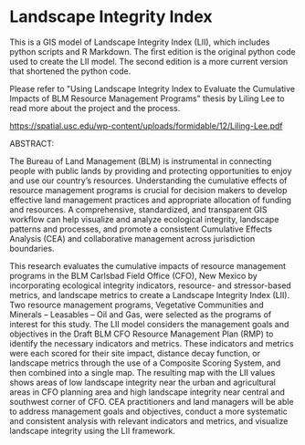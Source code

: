 # Landscape Integrity Index
This is a GIS model of Landscape Integrity Index (LII), which includes python scripts and R Markdown.
The first edition is the original python code used to create the LII model. The second edition is a more current version that shortened the python code. 

Please refer to "Using Landscape Integrity Index to Evaluate the Cumulative Impacts of BLM Resource Management Programs" thesis by Liling Lee to read more about the project and the process.

https://spatial.usc.edu/wp-content/uploads/formidable/12/Liling-Lee.pdf

ABSTRACT: 

The Bureau of Land Management (BLM) is instrumental in connecting people with
public lands by providing and protecting opportunities to enjoy and use our country’s resources.
Understanding the cumulative effects of resource management programs is crucial for decision
makers to develop effective land management practices and appropriate allocation of funding
and resources. A comprehensive, standardized, and transparent GIS workflow can help visualize
and analyze ecological integrity, landscape patterns and processes, and promote a consistent
Cumulative Effects Analysis (CEA) and collaborative management across jurisdiction
boundaries.

This research evaluates the cumulative impacts of resource management programs in the
BLM Carlsbad Field Office (CFO), New Mexico by incorporating ecological integrity indicators,
resource- and stressor-based metrics, and landscape metrics to create a Landscape Integrity Index
(LII). Two resource management programs, Vegetative Communities and Minerals – Leasables –
Oil and Gas, were selected as the programs of interest for this study. The LII model considers the
management goals and objectives in the Draft BLM CFO Resource Management Plan (RMP) to
identify the necessary indicators and metrics. These indicators and metrics were each scored for
their site impact, distance decay function, or landscape metrics through the use of a Composite
Scoring System, and then combined into a single map. The resulting map with the LII values
shows areas of low landscape integrity near the urban and agricultural areas in CFO planning
area and high landscape integrity near central and southwest corner of CFO. CEA practitioners
and land managers will be able to address management goals and objectives, conduct a more
systematic and consistent analysis with relevant indicators and metrics, and visualize landscape
integrity using the LII framework. 
